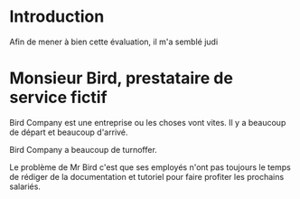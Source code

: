 # Introduction

Afin de mener à bien cette évaluation, il m'a semblé judi

# Monsieur Bird, prestataire de service fictif

Bird Company est une entreprise ou les choses vont vites. Il y a beaucoup de départ et beaucoup d'arrivé. 

Bird Company a beaucoup de turnoffer. 

Le problème de Mr Bird c'est que ses employés n'ont pas toujours le temps de rédiger de la documentation et tutoriel pour faire profiter les prochains salariés. 

